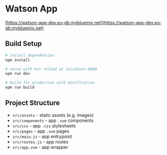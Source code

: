 # Watson App

[https://watson-app-dev.eu-gb.mybluemix.net](https://watson-app-dev.eu-gb.mybluemix.net)

## Build Setup

``` bash
# install dependencies
npm install

# serve with hot reload at localhost:8080
npm run dev

# build for production with minification
npm run build
```

## Project Structure

* `src/assets` - static assets (e.g. images)
* `src/components` - app `.vue` components
* `src/css` - app `.css` stylesheets
* `src/pages` - app `.vue` pages
* `src/main.js` - app entrypoint
* `src/routes.js` - app routes
* `src/app.vue` - app wrapper
